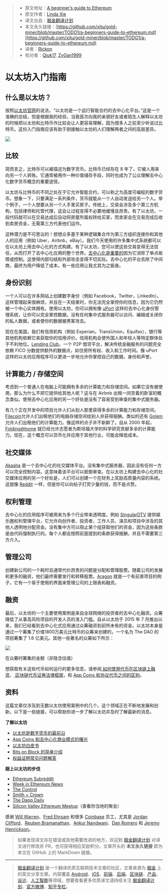 > * 原文地址：[A beginner’s guide to Ethereum](https://blog.coinbase.com/a-beginners-guide-to-ethereum-46dd486ceecf)
> * 原文作者：[Linda Xie](https://blog.coinbase.com/@linda.xie?source=post_header_lockup)
> * 译文出自：[掘金翻译计划](https://github.com/xitu/gold-miner)
> * 本文永久链接：[https://github.com/xitu/gold-miner/blob/master/TODO1/a-beginners-guide-to-ethereum.md](https://github.com/xitu/gold-miner/blob/master/TODO1/a-beginners-guide-to-ethereum.md)
> * 译者：[Rickon](https://github.com/gs666)
> * 校对者：[Qiuk17](https://github.com/Qiuk17), [ZyGan1999](https://github.com/ZyGan1999)

# 以太坊入门指南

## 什么是以太坊？

按照[以太坊官网](https://www.ethereum.org/)的说法，“以太坊是一个运行智能合约的去中心化平台。”这是一个准确的总结，但是根据我的经验，当我首次向我的亲朋好友或者陌生人解释以太坊的时候把以太坊和比特币作比较会让人更容易理解，因为很多人之前至少听说过比特币。这份入门指南应该有助于刚接触以太坊的人们理解两者之间的高层差异。

![](https://user-gold-cdn.xitu.io/2018/12/12/167a289c995aea29?w=800&h=478&f=png&s=128690)

## 比较

 简而言之，比特币可以被描述为数字货币。比特币已经存在 8 年了，它被人用来向另一个人转账。它通常被用作一种价值储存手段，同时也成为了公众理解去中心化数字货币概念的重要途径。

以太坊与比特币的不同之处在于它允许智能合约，可以称之为高度可编程的数字货币。想象一下，只要满足一系列条件，货币就能从一个人自动发送给另一个人。举个例子，一个人想要从另一个人手里买房子。传统上，交易会涉及多个第三方机构，包括律师和托管代理，这会让过程变得不必要地缓慢且昂贵。有了以太坊，一段代码就可以在交易达成后自动将房屋所属权转给买家，而卖家会在交易完成后收到卖房资金，无需第三方代表他们运作。

这种潜力是不可思议的！想想众多基于某种逻辑集合作为第三方组织连接你和其他人的应用（例如 Uber，Airbnb，eBay）。我们今天使用的许多集中式系统都可以在以太坊上用去中心化的方式构建。有了以太坊，您可以使这些交易变得无法信任，从而打开了去中心化应用的整个世界。[去中心化是重要的](https://medium.com/@VitalikButerin/the-meaning-of-decentralization-a0c92b76a274#.4hl67650f)因为它消除了单点故障或控制。这使得内部勾结和外部攻击变得不切实际。去中心化的平台去除了中间商，最终为用户降低了成本。有一些应用让我尤其为之振奋。

## 身份识别

一个人可以在许多网站上创建数字身份（例如 Facebook，Twitter，LinkedIn）。这样管理起来很麻烦，并且在一天结束时，你无法完全掌控你的信息，因为它仍然被一个中心实体拥有。使用以太坊，你可以拥有像 [uPort](https://www.uport.me/) 这样的去中心化身份管理系统，让你可以完全掌控数据。没有任何集中式服务器可以访问、编辑或关闭你的私人数据，或者使你的数据被黑客攻击。

现在在美国，我们有信用机构（例如 Experian，TransUnion，Equifax），银行等其他机构依赖它来获取你的信用评价。信用机构会使外国人和年轻人等特定群体处于不利地位。[Lending Club](https://www.lendingclub.com/)，一个 P2P 借贷平台，解决传统金融服务的问题完全依赖 FICO 分数提供额外的数据点，如住房所有权、收入和工作时间。像 uPort 这样的以太坊应用程序可以更进一步地允许你掌控自己的数据，身份和声誉。

## 计算能力 / 存储空间

考虑到一个普通人在电脑上可能拥有多余的计算能力和存储空间。如果它没有被使用，那么为什么不把它提供给其他人呢？这与在 Airbnb 出租一间空着的卧室的概念类似。使用去中心化应用的另一个好处是没有了容易受到审查的集中式服务器。

有几个正在开发中的项目允许人们从别人那里获得多余的计算能力和存储空间。[Filecoin](http://filecoin.io/)允许人们出租他们的电脑存储空间给别人并获得报酬。类似的还有 [Golem](https://golem.network/)允许人们出租他们的计算能力。像这样的点子并不新鲜了。自从 2000 年起，[Folding@home](https://folding.stanford.edu/) 就已经允许志愿者为斯坦福大学的科学研究贡献多余的计算能力。现在，这个概念可以货币化并应用于其他行业，可能会降低成本。

## 社交媒体

[Akasha](http://akasha.world/) 是一个去中心化的社交媒体平台。没有集中式服务器，因此没有任何一方可以完全控制内容。这意味着该平台可以抵御审查。在以太坊上构建去中心化的社交媒体应用的另一个好处是，人们可以创建一个在财务上奖励高质量内容的系统。这就像 [Reddit](https://www.reddit.com/) 一样，但是你可以向帖子打赏少量的钱，而不是点赞。

## 权利管理

去中心化的应用程序可被用来为多个行业带来透明度。例如 [SingularDTV](https://singulardtv.com/) 提供娱乐圈权利管理平台，它允许向创作者、投资者、工作人员、演员和项目中涉及的其他人透明地分配资金。没有集中方可以阻止某个组获取他们的资金，因为这些条款是由代码强制执行的。每个人都会按照前面提到的条款获得报酬，并且不需要第三方介入。

## 管理公司

创建新公司的一个耗时且通常代价昂贵的问题是分配和管理股票。随着公司的发展和更多的融资，他们最终需要发行和转移股票。[Aragon](https://aragon.one/) 就是一个有前景项目的例子，它有一个易于使用的界面来管理公司的上限表和融资。

## 融资

最后，以太坊的一个主要使用案例是来自全球网络的投资者的去中心化融资。众筹降低了从事高风险项目的开发人员的准入门槛。自从以太坊于 2015 年 7 月推出以来，我们已经看到去中心化式应用通过众筹融资到前所未有的资金。以太坊本身是通过一个筹集了价值1800万美元比特币的众筹来创建的，一个名为 The DAO 的项目筹集了 1.6 亿美元。其他一些著名的众筹如下所示：

![](https://user-gold-cdn.xitu.io/2018/12/12/167a077c6dde9978?w=800&h=429&f=png&s=28880)

在众筹时筹集的金额（非隐含估值）

想获取有关这些代币如何运行的更多信息，请参阅[ 如何使用代币在区块链上融资](https://blog.gdax.com/how-to-raise-money-on-a-blockchain-with-a-token-510562c9cdfa#.rw9pz8i7p)，[ 区块链代币证券法律框架](https://blog.coinbase.com/2016-12-07-blockchain-token-securities-law-a66ef03c383f#.lowvjw5i8)，和 [App Coins 和协议代币之间的区别](https://medium.com/@willwarren89/the-difference-between-app-coins-and-protocol-tokens-7281a428348c#.pzk5vjfxd)。

## 资料

这篇文章仅涉及到无数以太坊使用案例中的几个。这个领域正在不断地发展和创新。以下是一些链接，可以帮助你进一步了解以太坊并及时了解最新的消息。

**了解以太坊**

*   [以太坊是数字货币的最前沿](https://blog.coinbase.com/ethereum-is-the-forefront-of-digital-currency-5300298f6c75#.kz1pj8bfv)
*   [App Coins 和去中心化商业模式的曙光](https://medium.com/the-coinbase-blog/app-coins-and-the-dawn-of-the-decentralized-business-model-8b8c951e734f#.hboxfmq6d)
*   [以太坊白皮书](https://github.com/ethereum/wiki/wiki/White-Paper)
*   [Bits on Block 的简单介绍](https://bitsonblocks.net/)
*   [权益证明常见问题解答](https://github.com/ethereum/wiki/wiki/Proof-of-Stake-FAQ)

**跟上以太坊的步伐**

*   [Ethereum Subreddit](https://www.reddit.com/r/ethereum/)
*   [Week in Ethereum News](http://www.weekinethereum.com/)
*   [The Control](https://thecontrol.co/)
*   [Smith + Crown](https://www.smithandcrown.com/)
*   [The Dapp Daily](https://dappdaily.com/)
*   [Silicon Valley Ethereum Meetup](https://www.meetup.com/EthereumSiliconValley/)（查看你当地的聚会）

感谢 [Will Warren](https://medium.com/@willwarren89)、[Fred Ehrsam](https://medium.com/@FEhrsam) 和很多 [Coinbase](https://www.coinbase.com/) 员工，尤其是 [Jordan Clifford](https://medium.com/@jcliff)、[Reuben Bramanathan](https://medium.com/@bramanathan)、[Ankur Nandwani](https://medium.com/u/62401673b186)、[Dan Romero](https://medium.com/@dwr) 和 [Jeremy Henrickson](https://medium.com/@jeremyhenrickson)。

> 如果发现译文存在错误或其他需要改进的地方，欢迎到 [掘金翻译计划](https://github.com/xitu/gold-miner) 对译文进行修改并 PR，也可获得相应奖励积分。文章开头的 **本文永久链接** 即为本文在 GitHub 上的 MarkDown 链接。


---

> [掘金翻译计划](https://github.com/xitu/gold-miner) 是一个翻译优质互联网技术文章的社区，文章来源为 [掘金](https://juejin.im) 上的英文分享文章。内容覆盖 [Android](https://github.com/xitu/gold-miner#android)、[iOS](https://github.com/xitu/gold-miner#ios)、[前端](https://github.com/xitu/gold-miner#前端)、[后端](https://github.com/xitu/gold-miner#后端)、[区块链](https://github.com/xitu/gold-miner#区块链)、[产品](https://github.com/xitu/gold-miner#产品)、[设计](https://github.com/xitu/gold-miner#设计)、[人工智能](https://github.com/xitu/gold-miner#人工智能)等领域，想要查看更多优质译文请持续关注 [掘金翻译计划](https://github.com/xitu/gold-miner)、[官方微博](http://weibo.com/juejinfanyi)、[知乎专栏](https://zhuanlan.zhihu.com/juejinfanyi)。
